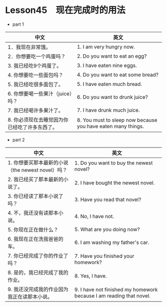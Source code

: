 
# Lesson45　现在完成时的用法 

- part 1

| 中文                                          | 英文                                                         |
| --------------------------------------------- | ------------------------------------------------------------ |
| 1．我现在非常饿。                             | 1. I am very hungry now.                                     |
| 2．你想要吃一个鸡蛋吗？                       | 2. Do you want to eat an egg?                                |
| 3. 我已经吃9个鸡蛋了。                        | 3. I have eaten nine eggs.                                   |
| 4. 你想要吃一些面包吗？                       | 4. Do you want to eat some bread?                            |
| 5. 我已经吃很多面包了。                       | 5. I have eaten much bread.                                  |
| 6. 你想要喝一些果汁（juice）吗？              | 6. Do you want to drunk juice?                               |
| 7. 我已经喝许多果汁了。                       | 7. I have drunk much juice.                                  |
| 8. 你必须现在去睡觉因为你已经吃了许多东西了。 | 8. You must to sleep now because you have eaten many things. |

- part 2

| 中文                                              | 英文                                                                |
| ------------------------------------------------- | ------------------------------------------------------------------- |
| 1. 你想要买那本最新的小说（the newest novel）吗？ | 1. Do you want to buy the newest novel?                             |
| 2. 我已经买了那本最新的小说了。                   | 2. I have bought the newest novel.                                  |
| 3. 你已经读了那本小说了吗？                       | 3. Have you read that novel?                                        |
| 4. 不，我还没有读那本小说。                       | 4. No, I have not.                                                  |
| 5. 你现在正在做什么？                             | 5. What are you doing now?                                          |
| 6. 我现在正在洗我爸爸的车。                       | 6. I am washing my father's car.                                    |
| 7. 你已经完成了你的作业了吗？                     | 7. Have you finished your homework?                                 |
| 8. 是的，我已经完成了我的作业。                   | 8. Yes, I have.                                                     |
| 9. 我还没完成我的作业因为我正在读那本小说。       | 9. I have not finished my homework because I am reading that novel. |
